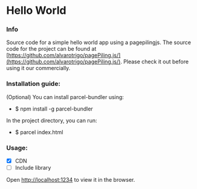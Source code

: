 # Hello World

### Info
Source code for a simple hello world app using a pagepilingjs. The source code for the project can be found at [https://github.com/alvarotrigo/pagePiling.js/](https://github.com/alvarotrigo/pagePiling.js/). Please check it out before using it our commercially.

### Installation guide:
(Optional) You can install parcel-bundler using:
- $ npm install -g parcel-bundler

In the project directory, you can run:
- $ parcel index.html

### Usage:
- [x] CDN
- [ ] Include library

Open [http://localhost:1234](http://localhost:1234) to view it in the browser.